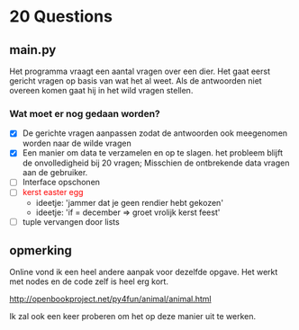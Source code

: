 
# 20 Questions
## main.py
Het programma vraagt een aantal vragen over een dier. 
Het gaat eerst gericht vragen op basis van wat het al weet.
Als de antwoorden niet overeen komen gaat hij in het wild
vragen stellen.

### Wat moet er nog gedaan worden?
- [x] De gerichte vragen aanpassen zodat de antwoorden ook meegenomen
worden naar de wilde vragen
- [x] Een manier om data te verzamelen en op te slagen.
het probleem blijft de onvolledigheid bij 20 vragen; Misschien de ontbrekende
data vragen aan de gebruiker.
- [ ] Interface opschonen
- [ ] <font color="red">kerst easter egg</font>
  - ideetje: 'jammer dat je geen rendier hebt gekozen'
  - ideetje: 'if = december => groet vrolijk kerst feest'
- [ ] tuple vervangen door lists

## opmerking
Online vond ik een heel andere aanpak voor dezelfde opgave.
Het werkt met nodes en de code zelf is heel erg kort. 

http://openbookproject.net/py4fun/animal/animal.html

Ik zal ook een keer proberen om het op deze manier uit te
werken.
